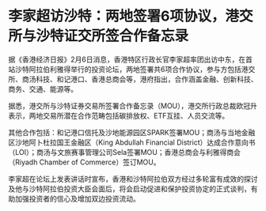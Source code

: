 # 李家超访沙特：两地签署6项协议，港交所与沙特证交所签合作备忘录

据《香港经济日报》2月6日消息，香港特区行政长官李家超率团出访中东，在首站沙特阿拉伯利雅得举行的投资论坛，两地签署共6项合作协议，参与方包括港交所、商汤科技、和记港口、香港总商会等，港府指出，合作涵盖金融、创新科技、商务、交通、能源等。

据悉，港交所与沙特证券交易所签署合作备忘录（MOU），港交所行政总裁欧冠升表示，两地交易所潜在合作范畴包括碳排放权、ETF互挂、人员交流等。

其他合作包括：和记港口信托及沙地能源园区SPARK签署MOU；商汤与当地金融区沙地阿卜杜拉国王金融区（King Abdullah Financial
District）达成合作意向书（LOI）；商汤与文旅赛事管理公司Sela签署MOU；香港总商会与利雅得商会（Riyadh Chamber of
Commerce）签订MOU。

李家超在论坛上发表讲话时宣布，香港和沙特阿拉伯双方经过多轮富有成效的探讨及他与沙特阿拉伯投资大臣会面后，将会启动促进和保护投资协定的正式谈判，有助加强投资者的信心及增加双边投资流动。

